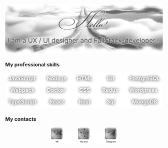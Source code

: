 [![Header](https://github.com/alinavdovichenko/alinavdovichenko/blob/main/assets/img-1.png)](https://alinavdovichenko.ru/)

### My professional skills

![Skils](https://github.com/alinavdovichenko/alinavdovichenko/blob/main/assets/skils.png)

### My contacts

<div align="center">
    <a href="https://vk.com/id199922555" target="_blank"><img src="https://github.com/alinavdovichenko/alinavdovichenko/blob/main/assets/vk.png" 
    alt="ALT-VK"  height="50" width="auto"/></a>
    <img src="https://github.com/alinavdovichenko/alinavdovichenko/blob/main/assets/img.png" 
    alt="ALT" width="40" height="40" />
    <a href="https://alinavdovichenko.ru/" target="_blank"><img src="https://github.com/alinavdovichenko/alinavdovichenko/blob/main/assets/MySite.png" 
    alt="ALT-MySite" height="50" width="auto" /></a>
    <img src="https://github.com/alinavdovichenko/alinavdovichenko/blob/main/assets/img.png" 
    alt="ALT" width="40" height="40" />
    <a href="https://t.me/AlinaVdovichenko" target="_blank"><img src="https://github.com/alinavdovichenko/alinavdovichenko/blob/main/assets/telegram.png" 
    alt="ALT-TELEGRAM" height="50" width="auto" /></a>
</div>